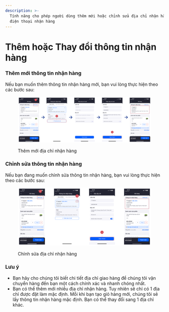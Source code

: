```yaml
---
description: >-
  Tính năng cho phép người dùng thêm mới hoặc chỉnh sửa địa chỉ nhận hàng và số
  điện thoại nhận hàng
---
```


# Thêm hoặc Thay đổi thông tin nhận hàng

### Thêm mới thông tin nhận hàng

Nếu bạn muốn thêm thông tin nhận hàng mới, bạn vui lòng thực hiện theo các bước sau:

<figure><img src=".gitbook/assets/image (1) (1) (1).png" alt=""><figcaption><p>Thêm mới địa chỉ nhận hàng</p></figcaption></figure>

### Chỉnh sửa thông tin nhận hàng

Nếu bạn đang muốn chỉnh sửa thông tin nhận hàng, bạn vui lòng thực hiện theo các bước sau:

<figure><img src=".gitbook/assets/image (2) (1) (1).png" alt=""><figcaption><p>Chỉnh sửa địa chỉ nhận hàng</p></figcaption></figure>

### Lưu ý

* Bạn hãy cho chúng tôi biết chi tiết địa chỉ giao hàng để chúng tôi vận chuyển hàng đến bạn một cách chính xác và nhanh chóng nhất.
* Bạn có thể thêm mới nhiều địa chỉ nhận hàng. Tuy nhiên sẽ chỉ có 1 địa chỉ được đặt làm mặc định. Mỗi khi bạn tạo giỏ hàng mới, chúng tôi sẽ lấy thông tin nhận hàng mặc định. Bạn có thể thay đổi sang 1 địa chỉ khác.
